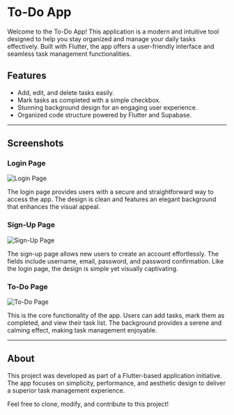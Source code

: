# To-Do App

Welcome to the To-Do App! This application is a modern and intuitive tool designed to help you stay organized and manage your daily tasks effectively. Built with Flutter, the app offers a user-friendly interface and seamless task management functionalities.

## Features
- Add, edit, and delete tasks easily.
- Mark tasks as completed with a simple checkbox.
- Stunning background design for an engaging user experience.
- Organized code structure powered by Flutter and Supabase.

---

## Screenshots

### Login Page

![Login Page](https://github.com/user-attachments/assets/03e0f375-1200-404e-befb-a041058268c7)




The login page provides users with a secure and straightforward way to access the app. The design is clean and features an elegant background that enhances the visual appeal.


### Sign-Up Page

![Sign-Up Page](https://github.com/user-attachments/assets/5d571f90-caf2-4de8-819a-ed947b94719e)




The sign-up page allows new users to create an account effortlessly. The fields include username, email, password, and password confirmation. Like the login page, the design is simple yet visually captivating.


### To-Do Page

![To-Do Page](https://github.com/user-attachments/assets/e5576293-85bb-4c8a-a129-a8094ea9e412)




This is the core functionality of the app. Users can add tasks, mark them as completed, and view their task list. The background provides a serene and calming effect, making task management enjoyable.

---

## About
This project was developed as part of a Flutter-based application initiative. The app focuses on simplicity, performance, and aesthetic design to deliver a superior task management experience.

Feel free to clone, modify, and contribute to this project!
